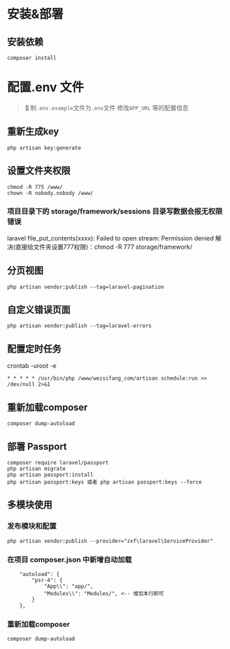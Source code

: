 # 安装&部署
## 安装依赖
```
composer install

```
# 配置.env 文件

> 复制`.env.example`文件为`.env`文件
> 修改`APP_URL` 等的配置信息

## 重新生成key
```
php artisan key:generate
```

## 设置文件夹权限
```
chmod -R 775 /www/
chown -R nobody.nobody /www/
```
### 项目目录下的 storage/framework/sessions 目录写数据会报无权限错误
laravel file_put_contents(xxxx): Failed to open stream: Permission denied 
解决(直接给文件夹设置777权限)：chmod -R 777 storage/framework/

## 分页视图

```
php artisan vendor:publish --tag=laravel-pagination
```
## 自定义错误页面

```
php artisan vendor:publish --tag=laravel-errors
```

## 配置定时任务

crontab -uroot -e

```
* * * * * /usr/bin/php /www/weisifang_com/artisan schedule:run >> /dev/null 2>&1
```

## 重新加载composer

```
composer dump-autoload
```

## 部署 Passport
```
composer require laravel/passport
php artisan migrate
php artisan passport:install
php artisan passport:keys 或者 php artisan passport:keys --force
```

## 多模块使用

### 发布模块和配置
```
php artisan vendor:publish --provider="zxf\laravel\ServiceProvider"
```

### 在项目 composer.json 中新增自动加载
```
    "autoload": {
        "psr-4": {
            "App\\": "app/",
            "Modules\\": "Modules/", <-- 增加本行即可
        }
    },
```

### 重新加载composer
```
composer dump-autoload
```
